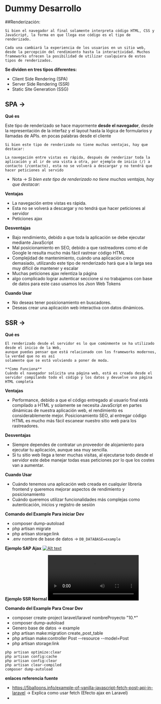# Dummy Desarrollo 


##Renderización: 

```
Si bien el navegador al final solamente interpreta código HTML, CSS y JavaScript, la forma en que llega ese código es el tipo de renderizado. 

Cada una cambiará la experiencia de los usuarios en un sitio web, desde la percepción del rendimiento hasta la interactividad. Muchos frameworks ofrecen la posibilidad de utilizar cualquiera de estos tipos de renderizados.
``` 

**Se dividen en tres tipos diferentes:**

- Client Side Rendering (SPA)
- Server Side Rendering (SSR)
- Static Site Generation (SSG)

## SPA -> 

**Qué es**

Este tipo de renderizado se hace mayormente **desde el navegador**, 
desde la representación de la interfaz y el layout hasta la lógica de formularios y llamadas de APIs. en pocas palabras desde el cliente  

```
Si bien este tipo de renderizado no tiene muchas ventajas, hay que destacar:

La navegación entre vistas es rápida, después de renderizar toda la aplicación y al ir de una vista a otra, por ejemplo de inicio (/) a contacto (/contacto), esta no se volverá a descargar y no tendrá que hacer peticiones al servido
```
- Nota -> *Si bien este tipo de renderizado no tiene muchas ventajas, hay que destacar:*

**Ventajas**
- La navegación entre vistas es rápida. 
- Esta no se volverá a descargar y no tendrá que hacer peticiones al servidor
- Peticiones ajax 

**Desventajas**

- Bajo rendimiento, debido a que toda la aplicación se debe ejecutar mediante JavaScript
- Mal posicionamiento en SEO, debido a que rastreadores como el de Google le resulta mucho más fácil rastrear código HTML
- Complejidad de mantenimiento, cuándo una aplicación crece demasiado, utilizando este tipo de renderizado hará que a la larga sea muy difícil de mantener y escalar
- Muchas peticiones ajax relentiza la página 
- algo complicado lograr autenticar seccione si no trabajamos con base de datos para este caso usamos los Json Web Tokens 

**Cuando Usar**
- No deseas tener posicionamiento en buscadores.
- Deseas crear una aplicación web interactiva con datos dinámicos.

## SSR ->  

**Qué es** 

```
El renderizado desde el servidor es lo que comúnmente se ha utilizado desde el inicio de la Web, 
aunque puedas pensar que está relacionado con los frameworks modernos, la verdad que no es así 
solamente que se está volviendo a poner de moda. 

**Como Funciona**
Cuándo el navegador solicita una página web, está es creada desde el 
servidor compilando todo el código y los datos y devuelve una página HTML completa
```

**Ventajas**
- Performance, debido a que el código entregado al usuario final está compilado a HTML y solamente se necesita JavaScript en partes dinámicas de nuestra aplicación web, el rendimiento es considerablemente mejor.
Posicionamiento SEO, al entregar código HTML es mucho más fácil escanear nuestro sitio web para los rastreadores.

**Desventajas**

- Siempre dependes de contratar un proveedor de alojamiento para ejecutar tu aplicación, aunque sea muy sencilla.
- Si tu sitio web llega a tener muchas visitas, al ejecutarse todo desde el servidor este debe manejar todas esas peticiones por lo que los costes van a aumentar.

**Cuando Usar**
- Cuándo tenemos una aplicación web creada en cualquier librería frontend y queremos mejorar aspectos de rendimiento y posicionamiento
- Cuándo queremos utilizar funcionalidades más complejas como autenticación, inicios y registro de sesión

**Comando del Example Para iniciar Dev**
- composer dump-autoload
- php artisan migrate 
- php artisan storage:link
- .env nombre de base de datos -> `DB_DATABASE=example`

**Ejemplo SAP Ajax**
[![Alt text](https://img.youtube.com/vi/5-r5fgzkQgA/0.jpg)](https://www.youtube.com/watch?v=5-r5fgzkQgA&ab_channel=leonardjosecuencaroa)

**Ejemplo SSR Normal**
![Video Ejemplo Ajax ](./video/Formulario_Ajax_como_funciona.webm)


**Comando del Example Para Crear Dev**

- composer create-project laravel/laravel nombreProyecto "10.*"
- composer dump-autoload
- Genero base de datos  -> example
- php artisan make:migration create_post_table
- php artisan make:controller Post --resource --model=Post
- php artisan storage:link

```  en caso en error 
php artisan optimize:clear
php artisan config:cache
php artisan config:clear
php artisan clear-compiled
composer dump-autoload
```


**enlaces referencia fuente** 
- https://5balloons.info/example-of-vanilla-javascript-fetch-post-api-in-laravel -> Explica como usar fetch (Efecto ajax en Laravel)
- 